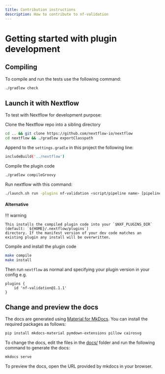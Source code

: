 ```yaml
---
title: Contribution instructions
description: How to contribute to nf-validation
---
```


# Getting started with plugin development

## Compiling

To compile and run the tests use the following command:

```bash
./gradlew check
```

## Launch it with Nextflow

To test with Nextflow for development purpose:

Clone the Nextflow repo into a sibling directory

```bash
cd .. && git clone https://github.com/nextflow-io/nextflow
cd nextflow && ./gradlew exportClasspath
```

Append to the `settings.gradle` in this project the following line:

```bash
includeBuild('../nextflow')
```

Compile the plugin code

```bash
./gradlew compileGroovy
```

Run nextflow with this command:

```bash
./launch.sh run -plugins nf-validation <script/pipeline name> [pipeline params]
```

#### Alternative

!!! warning

    This installs the compiled plugin code into your `$NXF_PLUGINS_DIR` (default: `${HOME}/.nextflow/plugins`)
    directory. If the manifest version of your dev code matches an existing plugin any install will be overwritten.

Compile and install the plugin code

```bash
make compile
make install
```

Then run `nextflow` as normal and specifying your plugin version in your config e.g.

```
plugins {
    id 'nf-validation@1.1.1'
}
```

## Change and preview the docs

The docs are generated using [Material for MkDocs](https://squidfunk.github.io/mkdocs-material/).
You can install the required packages as follows:

```bash
pip install mkdocs-material pymdown-extensions pillow cairosvg
```

To change the docs, edit the files in the [docs/](https://github.com/nextflow-io/nf-validation/tree/master/docs) folder and run the following command to generate the docs:

```bash
mkdocs serve
```

To preview the docs, open the URL provided by mkdocs in your browser.
